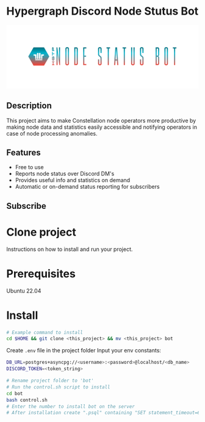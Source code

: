# Hypergraph Discord Node Stutus Bot

![Logo](https://github.com/buzzgreyday/hgtp-node-discord-bot/blob/master/static/logo/banner-color.png)

## Description

This project aims to make Constellation node operators more productive by making node data and statistics easily accessible and notifying operators in case of node processing anomalies.

## Features

- Free to use
- Reports node status over Discord DM's
- Provides useful info and statistics on demand
- Automatic or on-demand status reporting for subscribers

## Subscribe

# Clone project

Instructions on how to install and run your project. 

# Prerequisites

Ubuntu 22.04

# Install

```bash
# Example command to install
cd $HOME && git clone <this_project> && mv <this_project> bot
```
Create `.env` file in the project folder
Input your env constants:
```bash
DB_URL=postgres+asyncpg://<username>:<password>@localhost/<db_name>
DISCORD_TOKEN=<token_string>
```
```bash
# Rename project folder to 'bot'
# Run the control.sh script to install
cd bot
bash control.sh
# Enter the number to install bot on the server
# After installation create ".psql" containing "SET statement_timeout=60000;" in the "postgres" user home directory
```
